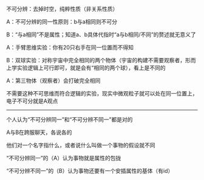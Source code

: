 不可分辨：去掉时空，纯粹性质（非关系性质）

A：不可分辨的同一性原则：b与a相同则不可分

B：“与a相同”不是属性；知道a、b具体代指时“a与b相同/不同”的赘述就无意义了

A：手臂思维实验：你有20只右手在同一位置而不得知

B：双球实验：对称宇宙中完全相同的两个物体（宇宙的构建不需要观察者，形而上学实验逻辑上可行即可，就是会有“相同的两个球），看上是不同的

A：第三物体（观察者）会打破完全相同

不需要这种不可思维而符合逻辑的实验，现实中微观粒子就可以处在同一位置上，电子不可分就是A观点

------

个人认为“不可分辨同一”和“不可分辨不同一”都是对的

A与B在跨服聊天，各说各的

他们对一个名字指什么，或者说什么叫做一个事物的假设就不同

“不可分辨同一”的（A）认为事物就是属性的包拢

“不可分辨不同一”的（B）认为事物还要有一个安插属性的基体（有id）